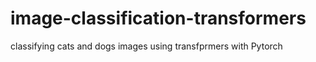 # image-classification-transformers
classifying cats and dogs images using transfprmers with Pytorch
